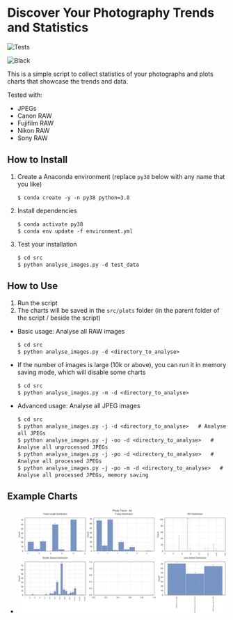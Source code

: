 # Discover Your Photography Trends and Statistics

![Tests](https://github.com/jiahuei/photography-trends/actions/workflows/tests.yml/badge.svg)

![Black](https://github.com/jiahuei/photography-trends/actions/workflows/black.yml/badge.svg)

This is a simple script to collect statistics of your photographs and plots charts that showcase the trends and data.

Tested with:

- JPEGs
- Canon RAW
- Fujifilm RAW
- Nikon RAW
- Sony RAW

## How to Install

1. Create a Anaconda environment (replace `py38` below with any name that you like)

   ```shell
   $ conda create -y -n py38 python=3.8
   ```

2. Install dependencies

   ```shell
   $ conda activate py38
   $ conda env update -f environment.yml
   ```

3. Test your installation

   ```shell
   $ cd src
   $ python analyse_images.py -d test_data
   ```

## How to Use

1. Run the script
2. The charts will be saved in the `src/plots` folder (in the parent folder of the script / beside the script)

- Basic usage: Analyse all RAW images

  ```shell
  $ cd src
  $ python analyse_images.py -d <directory_to_analyse>
  ```

- If the number of images is large (10k or above), you can run it in memory saving mode, which will disable some charts

  ```shell
  $ cd src
  $ python analyse_images.py -m -d <directory_to_analyse>
  ```

- Advanced usage: Analyse all JPEG images

  ```shell
  $ cd src
  $ python analyse_images.py -j -d <directory_to_analyse>   # Analyse all JPEGs
  $ python analyse_images.py -j -oo -d <directory_to_analyse>   # Analyse all unprocessed JPEGs
  $ python analyse_images.py -j -po -d <directory_to_analyse>   # Analyse all processed JPEGs
  $ python analyse_images.py -j -po -m -d <directory_to_analyse>   # Analyse all processed JPEGs, memory saving
  ```

## Example Charts

- ![example-charts](example.png)
